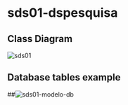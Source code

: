
# sds01-dspesquisa



## Class Diagram




![sds01](https://user-images.githubusercontent.com/60756219/120117829-91fbfb80-c165-11eb-9295-0c52f209abda.png)



## Database tables example

##![sds01-modelo-db](https://user-images.githubusercontent.com/60756219/120117815-73960000-c165-11eb-901d-82f5b383e752.png)

